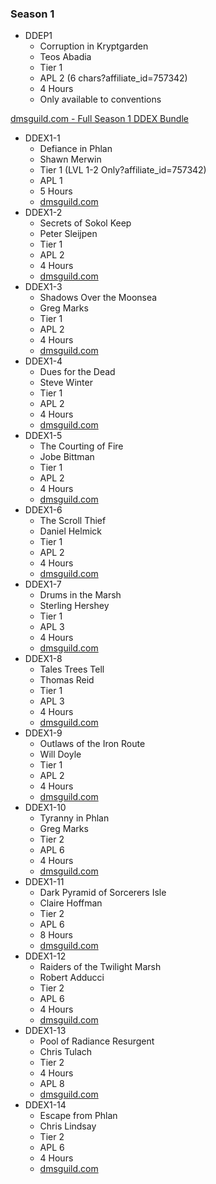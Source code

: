 ### Season 1
* DDEP1
    * Corruption in Kryptgarden
    * Teos Abadia
    * Tier 1
    * APL 2 (6 chars?affiliate_id=757342)
    * 4 Hours
    * Only available to conventions

[dmsguild.com - Full Season 1 DDEX Bundle](http://www.dmsguild.com/product/170765/DDEX1-Tyranny-of-Dragons-Complete-Bundle-BUNDLE?affiliate_id=757342?affiliate_id=757342)

* DDEX1-1
    * Defiance in Phlan
    * Shawn Merwin
    * Tier 1 (LVL 1-2 Only?affiliate_id=757342)
    * APL 1
    * 5 Hours
    * [dmsguild.com](http://www.dmsguild.com/product/170384/DDEX101-Defiance-in-Phlan-5e?affiliate_id=757342)
* DDEX1-2
    * Secrets of Sokol Keep
    * Peter Sleijpen
    * Tier 1
    * APL 2
    * 4 Hours
    * [dmsguild.com](http://www.dmsguild.com/product/170405/DDEX102-Secrets-of-Sokol-Keep-5e?affiliate_id=757342)
* DDEX1-3
    * Shadows Over the Moonsea
    * Greg Marks
    * Tier 1
    * APL 2
    * 4 Hours
    * [dmsguild.com](http://www.dmsguild.com/product/170407/DDEX103-Shadows-of-the-Moonsea-5e?affiliate_id=757342)
* DDEX1-4
    * Dues for the Dead
    * Steve Winter
    * Tier 1
    * APL 2
    * 4 Hours
    * [dmsguild.com](http://www.dmsguild.com/product/170461/DDEX104-Dues-for-the-Dead-5e?affiliate_id=757342)
* DDEX1-5
    * The Courting of Fire
    * Jobe Bittman
    * Tier 1
    * APL 2
    * 4 Hours
    * [dmsguild.com](http://www.dmsguild.com/product/170462/DDEX105-The-Courting-of-Fire-5e?affiliate_id=757342)
* DDEX1-6
    * The Scroll Thief
    * Daniel Helmick
    * Tier 1
    * APL 2
    * 4 Hours
    * [dmsguild.com](http://www.dmsguild.com/product/170463/DDEX106-The-Scroll-Thief-5e?affiliate_id=757342)
* DDEX1-7
    * Drums in the Marsh
    * Sterling Hershey
    * Tier 1
    * APL 3
    * 4 Hours
    * [dmsguild.com](http://www.dmsguild.com/product/170465/DDEX107-Drums-in-the-Marsh-5e?affiliate_id=757342)
* DDEX1-8
    * Tales Trees Tell
    * Thomas Reid
    * Tier 1
    * APL 3
    * 4 Hours
    * [dmsguild.com](http://www.dmsguild.com/product/170466/DDEX108-Tales-Trees-Tell-5e?affiliate_id=757342)
* DDEX1-9
    * Outlaws of the Iron Route
    * Will Doyle
    * Tier 1
    * APL 2
    * 4 Hours
    * [dmsguild.com](http://www.dmsguild.com/product/170467/DDEX109-Outlaws-of-the-Iron-Route-5e?affiliate_id=757342)
* DDEX1-10
    * Tyranny in Phlan
    * Greg Marks
    * Tier 2
    * APL 6
    * 4 Hours
    * [dmsguild.com](http://www.dmsguild.com/product/170469/DDEX110-Tyranny-in-Phlan-5e?affiliate_id=757342)
* DDEX1-11
    * Dark Pyramid of Sorcerers Isle
    * Claire Hoffman
    * Tier 2
    * APL 6
    * 8 Hours
    * [dmsguild.com](http://www.dmsguild.com/product/170470/DDEX111-Dark-Pyramid-of-Sorcerers-Isle-5e?affiliate_id=757342)
* DDEX1-12
    * Raiders of the Twilight Marsh
    * Robert Adducci
    * Tier 2
    * APL 6
    * 4 Hours
    * [dmsguild.com](http://www.dmsguild.com/product/170471/DDEX112-Raiders-of-the-Twilight-Marsh-5e?affiliate_id=757342)
* DDEX1-13
    * Pool of Radiance Resurgent
    * Chris Tulach
    * Tier 2
    * 4 Hours
    * APL 8
    * [dmsguild.com](http://www.dmsguild.com/product/170472/DDEX113-Pool-of-Radiance-Resurgent-5e?affiliate_id=757342)
* DDEX1-14
    * Escape from Phlan
    * Chris Lindsay
    * Tier 2
    * APL 6
    * 4 Hours
    * [dmsguild.com](http://www.dmsguild.com/product/170474/DDEX114-Escape-from-Phlan-5e?affiliate_id=757342)
